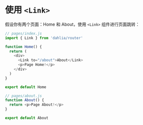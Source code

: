 # 使用 `<Link>`

假设你有两个页面：Home 和 About，使用 `<Link>` 组件进行页面跳转：

```js
// pages/index.js
import { Link } from 'dahlia/router'

function Home() {
  return (
    <div>
      <Link to="/about">About</Link>
      <p>Page Home!</p>
    </div>
  )
}

export default Home
```

```js
// pages/about.js
function About() {
  return <p>Page About!</p>
}

export default About
```
